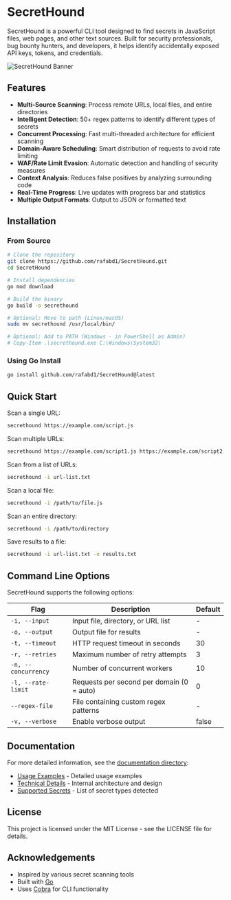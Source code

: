 # SecretHound

SecretHound is a powerful CLI tool designed to find secrets in JavaScript files, web pages, and other text sources. Built for security professionals, bug bounty hunters, and developers, it helps identify accidentally exposed API keys, tokens, and credentials.

![SecretHound Banner](https://raw.githubusercontent.com/rafabd1/SecretHound/main/docs/banner.png)

## Features

- **Multi-Source Scanning**: Process remote URLs, local files, and entire directories
- **Intelligent Detection**: 50+ regex patterns to identify different types of secrets
- **Concurrent Processing**: Fast multi-threaded architecture for efficient scanning
- **Domain-Aware Scheduling**: Smart distribution of requests to avoid rate limiting
- **WAF/Rate Limit Evasion**: Automatic detection and handling of security measures
- **Context Analysis**: Reduces false positives by analyzing surrounding code
- **Real-Time Progress**: Live updates with progress bar and statistics
- **Multiple Output Formats**: Output to JSON or formatted text

## Installation

### From Source

```bash
# Clone the repository
git clone https://github.com/rafabd1/SecretHound.git
cd SecretHound

# Install dependencies
go mod download

# Build the binary
go build -o secrethound

# Optional: Move to path (Linux/macOS)
sudo mv secrethound /usr/local/bin/

# Optional: Add to PATH (Windows - in PowerShell as Admin)
# Copy-Item .\secrethound.exe C:\Windows\System32\
```

### Using Go Install

```bash
go install github.com/rafabd1/SecretHound@latest
```

## Quick Start

Scan a single URL:

```bash
secrethound https://example.com/script.js
```

Scan multiple URLs:

```bash
secrethound https://example.com/script1.js https://example.com/script2.js
```

Scan from a list of URLs:

```bash
secrethound -i url-list.txt
```

Scan a local file:

```bash
secrethound -i /path/to/file.js
```

Scan an entire directory:

```bash
secrethound -i /path/to/directory
```

Save results to a file:

```bash
secrethound -i url-list.txt -o results.txt
```

## Command Line Options

SecretHound supports the following options:

| Flag | Description | Default |
|------|-------------|---------|
| `-i, --input` | Input file, directory, or URL list | - |
| `-o, --output` | Output file for results | - |
| `-t, --timeout` | HTTP request timeout in seconds | 30 |
| `-r, --retries` | Maximum number of retry attempts | 3 |
| `-n, --concurrency` | Number of concurrent workers | 10 |
| `-l, --rate-limit` | Requests per second per domain (0 = auto) | 0 |
| `--regex-file` | File containing custom regex patterns | - |
| `-v, --verbose` | Enable verbose output | false |

## Documentation

For more detailed information, see the [documentation directory](docs/):

- [Usage Examples](docs/USAGE.md) - Detailed usage examples
- [Technical Details](docs/TECHNICAL.md) - Internal architecture and design
- [Supported Secrets](docs/SUPPORTED_SECRETS.md) - List of secret types detected

## License

This project is licensed under the MIT License - see the LICENSE file for details.

## Acknowledgements

- Inspired by various secret scanning tools
- Built with [Go](https://golang.org/)
- Uses [Cobra](https://github.com/spf13/cobra) for CLI functionality